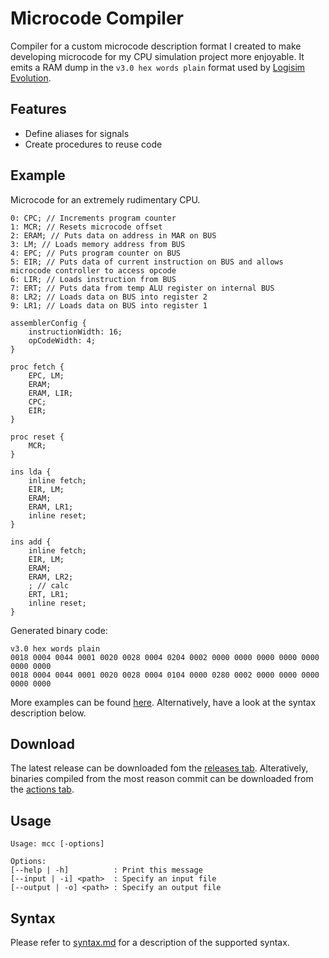 # Microcode Compiler
Compiler for a custom microcode description format I created to make developing microcode for my CPU simulation project more enjoyable. It emits a RAM dump in the `v3.0 hex words plain` format used by [Logisim Evolution](https://github.com/logisim-evolution/logisim-evolution).

## Features
- Define aliases for signals
- Create procedures to reuse code

## Example
Microcode for an extremely rudimentary CPU. 
```
0: CPC; // Increments program counter
1: MCR; // Resets microcode offset
2: ERAM; // Puts data on address in MAR on BUS
3: LM; // Loads memory address from BUS
4: EPC; // Puts program counter on BUS
5: EIR; // Puts data of current instruction on BUS and allows microcode controller to access opcode
6: LIR; // Loads instruction from BUS
7: ERT; // Puts data from temp ALU register on internal BUS
8: LR2; // Loads data on BUS into register 2
9: LR1; // Loads data on BUS into register 1

assemblerConfig {
    instructionWidth: 16;
    opCodeWidth: 4;
}

proc fetch {
    EPC, LM;
    ERAM;
    ERAM, LIR;
    CPC;
    EIR;
}

proc reset {
    MCR;
}

ins lda {
    inline fetch;
    EIR, LM;
    ERAM;
    ERAM, LR1;
    inline reset;
}

ins add {
    inline fetch;
    EIR, LM;
    ERAM;
    ERAM, LR2;
    ; // calc
    ERT, LR1;
    inline reset;
}
```

Generated binary code:
```
v3.0 hex words plain
0018 0004 0044 0001 0020 0028 0004 0204 0002 0000 0000 0000 0000 0000 0000 0000
0018 0004 0044 0001 0020 0028 0004 0104 0000 0280 0002 0000 0000 0000 0000 0000
```


More examples can be found [here](examples). Alternatively, have a look at the syntax description below.

## Download
The latest release can be downloaded fom the [releases tab](https://github.com/oskar2517/microcode-compiler/releases). Alteratively, binaries compiled from the most reason commit can be downloaded from the [actions tab](https://github.com/oskar2517/microcode-compiler/actions). 

## Usage
```
Usage: mcc [-options]

Options:
[--help | -h]          : Print this message
[--input | -i] <path>  : Specify an input file
[--output | -o] <path> : Specify an output file
```

## Syntax
Please refer to [syntax.md](syntax.md) for a description of the supported syntax.
